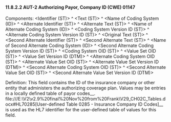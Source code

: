 #### 11.8.2.2 AUT-2 Authorizing Payor, Company ID (CWE) 01147

Components: &lt;Identifier (ST)> ^ &lt;Text (ST)> ^ &lt;Name of Coding System (ID)> ^ &lt;Alternate Identifier (ST)> ^ &lt;Alternate Text (ST)> ^ &lt;Name of Alternate Coding System (ID)> ^ &lt;Coding System Version ID (ST)> ^ &lt;Alternate Coding System Version ID (ST)> ^ &lt;Original Text (ST)> ^ &lt;Second Alternate Identifier (ST)> ^ &lt;Second Alternate Text (ST)> ^ &lt;Name of Second Alternate Coding System (ID)> ^ &lt;Second Alternate Coding System Version ID (ST)> ^ &lt;Coding System OID (ST)> ^ &lt;Value Set OID (ST)> ^ &lt;Value Set Version ID (DTM)> ^ &lt;Alternate Coding System OID (ST)> ^ &lt;Alternate Value Set OID (ST)> ^ &lt;Alternate Value Set Version ID (DTM)> ^ &lt;Second Alternate Coding System OID (ST)> ^ &lt;Second Alternate Value Set OID (ST)> ^ &lt;Second Alternate Value Set Version ID (DTM)>

Definition: This field contains the ID of the insurance company or other entity that administers the authorizing coverage plan. Values may be entries in a locally defined table of payor codes__. file:///E:\V2\v2.9%20final%20Nov%20from%20Frank\V29_CH02C_Tables.docx#HL70285[User-defined Table 0285 - Insurance Company ID Codes]__ is used as the HL7 identifier for the user-defined table of values for this field.
